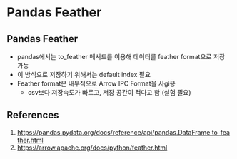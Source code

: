 # Pandas Feather

## Pandas Feather

- pandas에서는 to_feather 메서드를 이용해 데이터를 feather format으로 저장 가능
- 이 방식으로 저장하기 위해서는 default index 필요
- Feather format은 내부적으로 Arrow IPC Format을 사gi용
  - csv보다 저장속도가 빠르고, 저장 공간이 적다고 함 (실험 필요)

## References

1. https://pandas.pydata.org/docs/reference/api/pandas.DataFrame.to_feather.html
2. https://arrow.apache.org/docs/python/feather.html

